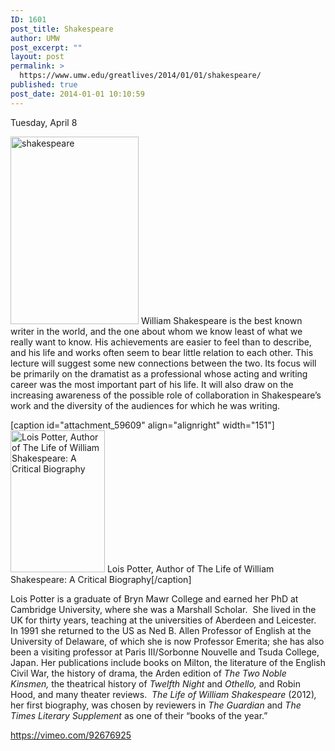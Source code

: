 ```yaml
---
ID: 1601
post_title: Shakespeare
author: UMW
post_excerpt: ""
layout: post
permalink: >
  https://www.umw.edu/greatlives/2014/01/01/shakespeare/
published: true
post_date: 2014-01-01 10:10:59
---
```

Tuesday, April 8

<a href="http://umwwebmaster.wpengine.com/greatlives/wp-content/uploads/sites/8/2014/01/shakespeare.png"><img class=" size-medium wp-image-59608 alignleft" src="http://umwwebmaster.wpengine.com/greatlives/wp-content/uploads/sites/8/2014/01/shakespeare-205x300.png" alt="shakespeare" width="205" height="300" /></a> William Shakespeare is the best known writer in the world, and the one about whom we know least of what we really want to know. His achievements are easier to feel than to describe, and his life and works often seem to bear little relation to each other. This lecture will suggest some new connections between the two. Its focus will be primarily on the dramatist as a professional whose acting and writing career was the most important part of his life. It will also draw on the increasing awareness of the possible role of collaboration in Shakespeare’s work and the diversity of the audiences for which he was writing.

[caption id="attachment_59609" align="alignright" width="151"]<a href="http://umwwebmaster.wpengine.com/greatlives/wp-content/uploads/sites/8/2014/01/Shakespeare1.png"><img class="size-full wp-image-59609" src="http://umwwebmaster.wpengine.com/greatlives/wp-content/uploads/sites/8/2014/01/Shakespeare1.png" alt="Lois Potter, Author of The Life of William Shakespeare: A Critical Biography" width="151" height="227" /></a> Lois Potter, Author of The Life of William Shakespeare: A Critical Biography[/caption]

<i></i>

Lois Potter is a graduate of Bryn Mawr College and earned her PhD at Cambridge University, where she was a Marshall Scholar.  She lived in the UK for thirty years, teaching at the universities of Aberdeen and Leicester. In 1991 she returned to the US as Ned B. Allen Professor of English at the University of Delaware, of which she is now Professor Emerita; she has also been a visiting professor at Paris III/Sorbonne Nouvelle and Tsuda College, Japan. Her publications include books on Milton, the literature of the English Civil War, the history of drama, the Arden edition of <i>The Two Noble Kinsmen, </i>the theatrical history of <i>Twelfth Night </i>and <i>Othello, </i>and Robin Hood, and many theater reviews.  <i>The Life of William Shakespeare </i>(2012)<i>, </i>her first biography, was chosen by reviewers in <i>The Guardian </i>and <i>The Times Literary </i><i>Supplement</i> as one of their “books of the year.”

https://vimeo.com/92676925

&nbsp;
